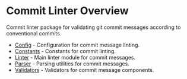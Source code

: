 # Commit Linter Overview

Commit linter package for validating git commit messages according to conventional commits.

- [Config](config.md) - Configuration for commit message linting.
- [Constants](constants.md) - Constants for commit linting.
- [Linter](linter.md) - Main linter module for commit messages.
- [Parser](parser.md) - Parsing utilities for commit messages.
- [Validators](validators.md) - Validators for commit message components.
